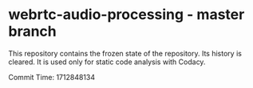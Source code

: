 # webrtc-audio-processing - master branch

This repository contains the frozen state of the repository.
Its history is cleared. It is used only for static code
analysis with Codacy.

Commit Time: 1712848134